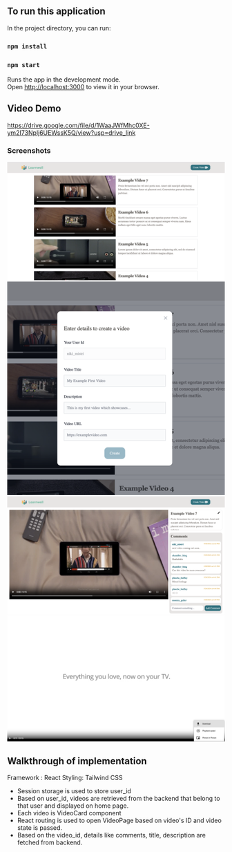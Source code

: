 ## To run this application

In the project directory, you can run:

### `npm install`

### `npm start`

Runs the app in the development mode.\
Open [http://localhost:3000](http://localhost:3000) to view it in your browser.

## Video Demo

https://drive.google.com/file/d/1WaaJWfMhc0XE-ym2I73Nplj6UEWssK5Q/view?usp=drive_link

### Screenshots

![App Screenshot](public/screenshots/1.png)
![App Screenshot](public/screenshots/2.png)
![App Screenshot](public/screenshots/3.png)
![App Screenshot](public/screenshots/4.png)

## Walkthrough of implementation

Framework : React
Styling: Tailwind CSS

- Session storage is used to store user_id
- Based on user_id, videos are retrieved from the backend that belong to that user and displayed on home page.
- Each video is VideoCard component
- React routing is used to open VideoPage based on video's ID and video state is passed.
- Based on the video_id, details like comments, title, description are fetched from backend.
